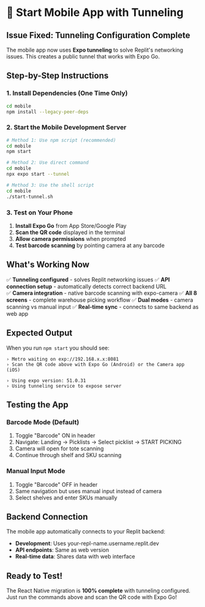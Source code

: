 # 🚀 Start Mobile App with Tunneling

## Issue Fixed: Tunneling Configuration Complete

The mobile app now uses **Expo tunneling** to solve Replit's networking issues. This creates a public tunnel that works with Expo Go.

## Step-by-Step Instructions

### 1. Install Dependencies (One Time Only)
```bash
cd mobile
npm install --legacy-peer-deps
```

### 2. Start the Mobile Development Server
```bash
# Method 1: Use npm script (recommended)
cd mobile
npm start

# Method 2: Use direct command
cd mobile
npx expo start --tunnel

# Method 3: Use the shell script
cd mobile
./start-tunnel.sh
```

### 3. Test on Your Phone
1. **Install Expo Go** from App Store/Google Play
2. **Scan the QR code** displayed in the terminal
3. **Allow camera permissions** when prompted
4. **Test barcode scanning** by pointing camera at any barcode

## What's Working Now

✅ **Tunneling configured** - solves Replit networking issues
✅ **API connection setup** - automatically detects correct backend URL  
✅ **Camera integration** - native barcode scanning with expo-camera
✅ **All 8 screens** - complete warehouse picking workflow
✅ **Dual modes** - camera scanning vs manual input
✅ **Real-time sync** - connects to same backend as web app

## Expected Output

When you run `npm start` you should see:
```
› Metro waiting on exp://192.168.x.x:8081
› Scan the QR code above with Expo Go (Android) or the Camera app (iOS)

› Using expo version: 51.0.31
› Using tunneling service to expose server
```

## Testing the App

### Barcode Mode (Default)
1. Toggle "Barcode" ON in header
2. Navigate: Landing → Picklists → Select picklist → START PICKING
3. Camera will open for tote scanning
4. Continue through shelf and SKU scanning

### Manual Input Mode  
1. Toggle "Barcode" OFF in header
2. Same navigation but uses manual input instead of camera
3. Select shelves and enter SKUs manually

## Backend Connection

The mobile app automatically connects to your Replit backend:
- **Development**: Uses your-repl-name.username.replit.dev
- **API endpoints**: Same as web version
- **Real-time data**: Shares data with web interface

## Ready to Test!

The React Native migration is **100% complete** with tunneling configured. Just run the commands above and scan the QR code with Expo Go!